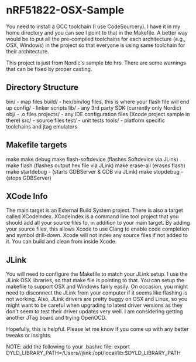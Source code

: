 nRF51822-OSX-Sample
===================

You need to install a GCC toolchain (I use CodeSourcery).  I have it in my home directory and you can see I point to that in the Makefile.  A better way would be to put all the pre-compiled toolchains for each architecture (e.g., OSX, Windows) in the project so that everyone is using same toolchain for their architecture.

This project is just from Nordic's sample ble hrs.  There are some warnings that can be fixed by proper casting.

Directory Structure
-------------------

bin/ - map files
build/ - hex/bin/log files, this is where your flash file will end up
config/ - linker scripts
lib/ - any 3rd party SDK (currently only Nordic)
obj/ - .o files
projects/ - any IDE configuration files (Xcode project sample in there)
src/ - source files
test/ - unit tests
tools/ - platform specific toolchains and jtag emulators

Makefile targets
----------------

make
make debug
make flash-softdevice (flashes Softdevice via JLink)
make flash (flashes output hex file via JLink)
make erase-all (erases flash)
make startdebug - (starts GDBServer & GDB via JLink)
make stopdebug - (stops GDBServer)

XCode Info
----------

The main target is an External Build System project.  There is also a target called XCodeIndex.  XCodeIndex is a command line tool project that you should add all your source files to, in addition to your main target.  By adding your source files, this allows Xcode to use Clang to enable code completion and symbol drill-down.  Xcode will not index any source files if not added to it.  You can build and clean from inside Xcode.

JLink
-----

You will need to configure the Makefile to match your JLink setup.  I use the JLink OSX libraries, so that make file is pointing to that.  You can setup the makefile to support OSX and Windows fairly easily.  On occasion, you might need to disconnect the JLink from your computer if it seems like flashing is not working.  Also, JLink drivers are pretty buggy on OSX and Linux, so you might want to be careful when upgrading to latest driver versions as they don't seem to test their driver updates very well.  I am considering getting another JTag board and trying OpenOCD.

Hopefully, this is helpful.  Please let me know if you come up with any better tweaks or insights.

NOTE: add the following to your .bashrc file:
export DYLD_LIBRARY_PATH=/Users/<your home directory>/jlink:/opt/local/lib:$DYLD_LIBRARY_PATH

